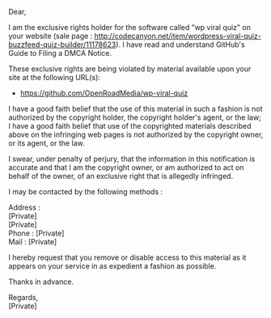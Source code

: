 Dear,

I am the exclusive rights holder for the software called “wp viral quiz" on your website (sale page : http://codecanyon.net/item/wordpress-viral-quiz-buzzfeed-quiz-builder/11178623). I have read and understand GitHub's Guide to Filing a DMCA Notice.

These exclusive rights are being violated by material available upon your site at the following URL(s):
- https://github.com/OpenRoadMedia/wp-viral-quiz

I have a good faith belief that the use of this material in such a fashion is not authorized by the copyright holder, the copyright holder's agent, or the law; I have a good faith belief that use of the copyrighted materials described above on the infringing web pages is not authorized by the copyright owner, or its agent, or the law.

I swear, under penalty of perjury, that the information in this notification is accurate and that I am the copyright owner, or am authorized to act on behalf of the owner, of an exclusive right that is allegedly infringed.

I may be contacted by the following methods :

Address :  
[Private]  
[Private]  
Phone : [Private]  
Mail : [Private]  

I hereby request that you remove or disable access to this material as it appears on your service in as expedient a fashion as possible.

Thanks in advance.

Regards,  
[Private] 
